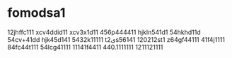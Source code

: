 # fomodsa1
12jhffc111
xcv4ddid11
xcv3x1d11
456p444411
hjkln541d1
54hkhd11d
54cv+41dd
hjk45d141
5432k11111
t2یs56141
120212st1
z64gf44111
41f4j1111
84fc44t111
54lcg41111
11141f4411
440.1111111
1211121111
